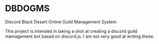 # DBDOGMS
Discord Black Desert Online Guild Management System

This project is intended in taking a shot at creating a discord guild mamagement bot based on discord.js.
I am not very good at writing these.
